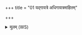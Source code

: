 +++
title = "01 यद्गायत्रे अधिगायत्रमाहितम्"

+++
<details><summary>मूलम् (WS)</summary>

यद्गायत्रे अधिगायत्रमाहितं त्रैष्टुभाद् वा त्रैष्टुभं निरतक्षत ।  
यद्वा जगज्जगत्याहितं पदं य इत् तद्विदुस्ते अमृतत्वमानशुः ॥ १ ॥
</details>